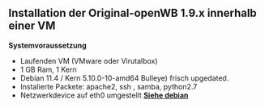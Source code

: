 ## Installation der Original-openWB 1.9.x innerhalb einer VM ##

**Systemvoraussetzung**
- Laufenden VM (VMware oder Virutalbox)
- 1 GB Ram, 1 Kern
- Debian 11.4 / Kern 5.10.0-10-amd64  Bulleye) frisch upgedated.
- Instalierte Packete:  apache2, ssh , samba, python2.7 
- Netzwerkdevice auf eth0 umgestellt **[Siehe debian](debian.md)**
